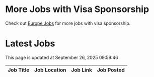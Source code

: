 # More Jobs with Visa Sponsorship

Check out [Europe Jobs](https://github.com/sureshparimi/europejobs#latest-jobs) for more jobs with visa sponsorship.

# Latest Jobs

This page is updated at September 26, 2025 09:59:46

| Job Title | Job Location | Job Link | Job Posted |
| --- | --- | --- | --- |
